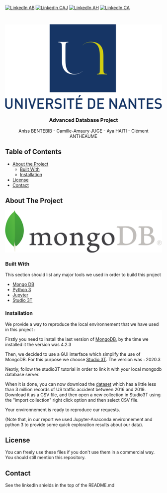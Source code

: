 <!-- PROJECT SHIELDS -->
[![LinkedIn AB][linkedin-shield]][linkedin-url-1]
[![LinkedIn CAJ][linkedin-shield]][linkedin-url-2]
[![LinkedIn AH][linkedin-shield]][linkedin-url-3]
[![LinkedIn CA][linkedin-shield]][linkedin-url-4]



<!-- PROJECT LOGO -->
<br />
<p align="center">
  <a href="https://github.com/camilleAmaury/BDD_Evoluees">
    <img src="images/logo.png" alt="Logo">
  </a>

  <h3 align="center">Advanced Database Project</h3>

  <p align="center">
    Aniss BENTEBIB - Camille-Amaury JUGE - Aya HAITI - Clément ANTHEAUME
  </p>
</p>



<!-- TABLE OF CONTENTS -->
## Table of Contents <a name="head-page"></a>

* [About the Project](#about-the-project)
  * [Built With](#built-with)
  * [Installation](#abstract)
* [License](#license)
* [Contact](#contact)



<!-- ABOUT THE PROJECT -->
## About The Project

[![Mongo DB][product-screenshot]](https://www.mongodb.com/fr)

### Built With

This section should list any major tools we used in order to build this project
* [Mongo DB](https://www.mongodb.com/fr)
* [Python 3](https://www.python.org/)
* [Jupyter](https://jupyter.org/)
* [Studio 3T](https://studio3t.com/)

### Installation

We provide a way to reproduce the local environnement that we have used in this project :

Firstly you need to install the last version of [MongoDB](https://docs.mongodb.com/manual/installation/#mongodb-community-edition-installation-tutorials), by the time we installed it the version was 4.2.3

Then, we decided to use a GUI interface which simplify the use of MongoDB. For this purpose we choose [Studio 3T](https://studio3t.com/download/). The version was : 2020.3

Nextly, follow the studio3T tutorial in order to link it with your local mongodb database server. 

When it is done, you can now download the [dataset](https://www.kaggle.com/sobhanmoosavi/us-accidents) which has a little less than 3 million records of US traffic accident between 2016 and 2019.
Download it as a CSV file, and then open a new collection in Studio3T using the "import collection" right click option and then select CSV file.

Your environnement is ready to reproduce our requests.

(Note that, in our report we used Jupyter-Anaconda environnement and python 3 to provide some quick exploration results about our data).


<!-- LICENSE -->
## License

You can freely use these files if you don't use them in a commercial way.
You should still mention this repository.


<!-- CONTACT -->
## Contact

See the linkedIn shields in the top of the README.md


<!-- MARKDOWN LINKS & IMAGES -->
[linkedin-shield]: https://img.shields.io/badge/-LinkedIn-black.svg?style=flat-square&logo=linkedin&colorB=555
[linkedin-url-1]: https://www.linkedin.com/in/aniss-bentebib-a449a8155/
[linkedin-url-2]: https://www.linkedin.com/in/camille-amaury-juge/
[linkedin-url-3]: https://www.linkedin.com/in/camille-amaury-juge/
[linkedin-url-4]: https://www.linkedin.com/in/cl%C3%A9ment-antheaume-9266a1171/
[product-screenshot]: images/mongo.png